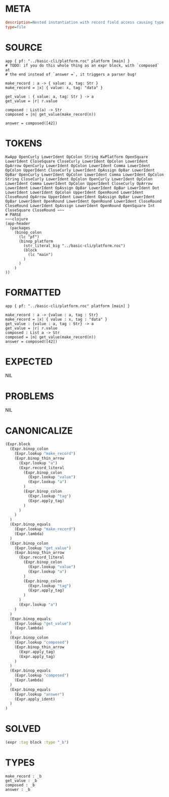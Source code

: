 # META
~~~ini
description=Nested instantiation with record field access causing type mismatch
type=file
~~~
# SOURCE
~~~roc
app { pf: "../basic-cli/platform.roc" platform [main] }
# TODO: if you do this whole thing as an expr block, with `composed` at
# the end instead of `answer =`, it triggers a parser bug!

make_record : a -> { value: a, tag: Str }
make_record = |x| { value: x, tag: "data" }

get_value : { value: a, tag: Str } -> a
get_value = |r| r.value

composed : List(a) -> Str
composed = |n| get_value(make_record(n))

answer = composed([42])
~~~
# TOKENS
~~~text
KwApp OpenCurly LowerIdent OpColon String KwPlatform OpenSquare LowerIdent CloseSquare CloseCurly LowerIdent OpColon LowerIdent OpArrow OpenCurly LowerIdent OpColon LowerIdent Comma LowerIdent OpColon UpperIdent CloseCurly LowerIdent OpAssign OpBar LowerIdent OpBar OpenCurly LowerIdent OpColon LowerIdent Comma LowerIdent OpColon String CloseCurly LowerIdent OpColon OpenCurly LowerIdent OpColon LowerIdent Comma LowerIdent OpColon UpperIdent CloseCurly OpArrow LowerIdent LowerIdent OpAssign OpBar LowerIdent OpBar LowerIdent Dot LowerIdent LowerIdent OpColon UpperIdent OpenRound LowerIdent CloseRound OpArrow UpperIdent LowerIdent OpAssign OpBar LowerIdent OpBar LowerIdent OpenRound LowerIdent OpenRound LowerIdent CloseRound CloseRound LowerIdent OpAssign LowerIdent OpenRound OpenSquare Int CloseSquare CloseRound ~~~
# PARSE
~~~clojure
(app-header
  (packages
    (binop_colon
      (lc "pf")
      (binop_platform
        (str_literal_big "../basic-cli/platform.roc")
        (block
          (lc "main")
        )
      )
    )
))
~~~
# FORMATTED
~~~roc
app { pf: "../basic-cli/platform.roc" platform [main] }

make_record : a -> {value : a, tag : Str}
make_record = |x| { value : x, tag : "data" }
get_value : {value : a, tag : Str} -> a
get_value = |r| r.value
composed : List a -> Str
composed = |n| get_value(make_record(n))
answer = composed([42])
~~~
# EXPECTED
NIL
# PROBLEMS
NIL
# CANONICALIZE
~~~clojure
(Expr.block
  (Expr.binop_colon
    (Expr.lookup "make_record")
    (Expr.binop_thin_arrow
      (Expr.lookup "a")
      (Expr.record_literal
        (Expr.binop_colon
          (Expr.lookup "value")
          (Expr.lookup "a")
        )
        (Expr.binop_colon
          (Expr.lookup "tag")
          (Expr.apply_tag)
        )
      )
    )
  )
  (Expr.binop_equals
    (Expr.lookup "make_record")
    (Expr.lambda)
  )
  (Expr.binop_colon
    (Expr.lookup "get_value")
    (Expr.binop_thin_arrow
      (Expr.record_literal
        (Expr.binop_colon
          (Expr.lookup "value")
          (Expr.lookup "a")
        )
        (Expr.binop_colon
          (Expr.lookup "tag")
          (Expr.apply_tag)
        )
      )
      (Expr.lookup "a")
    )
  )
  (Expr.binop_equals
    (Expr.lookup "get_value")
    (Expr.lambda)
  )
  (Expr.binop_colon
    (Expr.lookup "composed")
    (Expr.binop_thin_arrow
      (Expr.apply_tag)
      (Expr.apply_tag)
    )
  )
  (Expr.binop_equals
    (Expr.lookup "composed")
    (Expr.lambda)
  )
  (Expr.binop_equals
    (Expr.lookup "answer")
    (Expr.apply_ident)
  )
)
~~~
# SOLVED
~~~clojure
(expr :tag block :type "_b")
~~~
# TYPES
~~~roc
make_record : _b
get_value : _b
composed : _b
answer : _b
~~~
